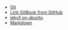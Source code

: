 * [Git](/source/tools/git.md)
* [Link GitBook from GitHub](/source/tools/gitbook_link_github.md)
* [jekyll on ubuntu](/source/tools/ubuntu_jekykk.md)
* [Markdown](/source/tools/markdown_study.md)


